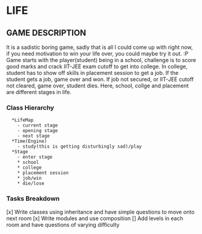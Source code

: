 # LIFE

## GAME DESCRIPTION
It is a sadistic boring game, sadly that is all I could come up with right now, if you need motivation to win your life over, you could maybe try it out. :P
Game starts with the player(student) being in a school, challenge is to score good marks and crack IIT-JEE exam cutoff to get into college.
In college, student has to show off skills in placement session to get a job.
If the student gets a job, game over and won.
If job not secured, or IIT-JEE cutoff not cleared, game over, student dies.
Here, school, collge and placement are different stages in life.

### Class Hierarchy

```
  *LifeMap
    - current stage
    - opening stage
    - next stage
  *Time(Engine)
    - study(this is getting disturbingly sad)/play
  *Stage
    - enter stage
    * school
    * college
    * placement session
    * job/win
    * die/lose

  ```  


### Tasks Breakdown

[x] Write classes using inheritance and have simple questions to move onto next room
[x] Write modules and use composition
[] Add levels in each room and have questions of varying difficulty
